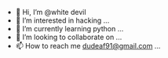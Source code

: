 - 👋 Hi, I’m @white devil
- 👀 I’m interested in hacking ...
- 🌱 I’m currently learning python ...
- 💞️ I’m looking to collaborate on ...
- 📫 How to reach me dudeaf91@gmail.com
...

<!---
AFdudr/AFdudr is a ✨ special ✨ repository because its `README.md` (this file) appears on your GitHub profile.
You can click the Preview link to take a look at your changes.
--->
